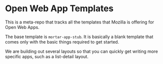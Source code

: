 
# Open Web App Templates

This is a meta-repo that tracks all the templates that Mozilla is offering for Open Web Apps.

The base template is `mortar-app-stub`. It is basically a blank template that comes only with the basic things required to get started.

We are building out several layouts so that you can quickly get writing more specific apps, such as a list-detail layout.